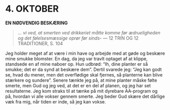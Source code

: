# 4. OKTOBER

**EN NØDVENDIG BESKÆRING**

> *… vi ved, at smerten ved drikkeriet måtte komme før ædrueligheden og det følelsesmæssige oprør før sinds-*
> — 12 TRIN OG 12 TRADITIONER, S. 104

Jeg holder meget af at være i min have og arbejde med at gøde og beskære mine smukke blomster. En dag, da jeg var travlt optaget af at klippe, standsede en af mine naboer op. Hun udbrød: “Ih, dine planter er så smukke; det er da synd at beskære dem”. Dertil svarede jeg: “Jeg kan godt se, hvad du mener, men det overflødige skal fjernes, så planterne kan blive stærkere og sundere”. Senere tænkte jeg på, at mine planter måske følte smerte, men Gud og jeg ved, at det er en del af planen, og jeg har set resultaterne. Jeg kom straks til at tænke på mit dyrebare AA-program og på, hvordan vi alle vokser gennem smerte. Jeg beder Gud skære det dårlige væk fra mig, når tiden er inde, så jeg kan vokse.
